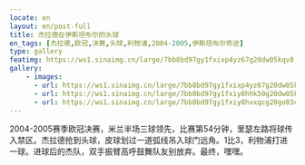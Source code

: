```yaml
---
locate: en
layout: en/post-full
title: 杰拉德在伊斯坦布尔的头球
en_tags: [杰拉德,欧冠,决赛,头球,利物浦,2004-2005,伊斯坦布尔奇迹]
type: gallery
featimg: https://ws1.sinaimg.cn/large/7bb8bd97gy1fxixp4yz67g20dw05kqv8.gif
gallery:
    - images:
      - url: https://ws1.sinaimg.cn/large/7bb8bd97gy1fxixp4yz67g20dw05kqv8.gif
      - url: https://ws1.sinaimg.cn/large/7bb8bd97gy1fxiy0hhk50g20dw05kqv7.gif
      - url: https://ws1.sinaimg.cn/large/7bb8bd97gy1fxiy0hvxqcg20go03c1kx.gif
---
```


2004-2005赛季欧冠决赛，米兰半场三球领先，比赛第54分钟，里瑟左路将球传入禁区。杰拉德抢到头球，皮球划过一道弧线吊入球门远角。1比3，利物浦打进一球。进球后的杰队，双手振臂高呼鼓舞队友别放弃。最终，嘿嘿。